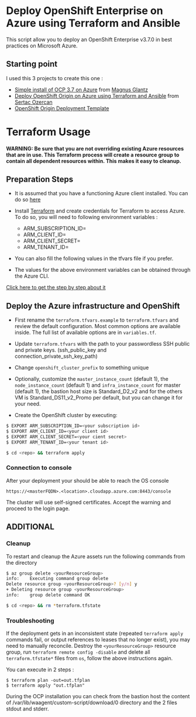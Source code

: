 
Deploy OpenShift Enterprise on Azure using Terraform and Ansible
==================

This script allow you to deploy an OpenShift Enterprise v3.7.0 in best practices on Microsoft Azure.

Starting point 
---------------
I used this 3 projects to create this one :
 - [Simple install of OCP 3.7 on Azure](https://github.com/mglantz/ocp37-azure-simple) from [Magnus Glantz](https://github.com/mglantz) 
 - [Deploy OpenShift Origin on Azure using Terraform and Ansible](https://github.com/sozercan/OpenShift-Azure-Terraform) from [Sertac Ozercan](https://github.com/sozercan)
 - [OpenShift Origin Deployment Template]( https://github.com/terraform-providers/terraform-provider-azurerm/blob/master/examples/openshift-origin)

Terraform Usage
==================

#### WARNING: Be sure that you are not overriding existing Azure resources that are in use. This Terraform process will create a resource group to contain all dependent resources within. This makes it easy to cleanup.

Preparation Steps
-----------------
* It is assumed that you have a functioning Azure client installed. You can do so [here](https://github.com/Azure/azure-cli)

* Install [Terraform](https://www.terraform.io/downloads.html) and create credentials for Terraform to access Azure. To do so, you will need to following environment variables :

  * ARM_SUBSCRIPTION_ID=<subscription id>
  * ARM_CLIENT_ID=<client id>
  * ARM_CLIENT_SECRET=<cient secret>
  * ARM_TENANT_ID=<tenant id>

* You can also fill the following values in the tfvars file if you prefer.

* The values for the above environment variables can be obtained through the Azure CLI.

[Click here to get the step by step about it](https://github.com/sozercan/OpenShift-Azure-Terraform/blob/master/docs/CreateAzureSpn.md)

Deploy the Azure infrastructure and OpenShift
---------------------------------------------

* First rename the `terraform.tfvars.example` to `terraform.tfvars` and review the default configuration. Most common options are available inside. The full list of available options are in `variables.tf`. 

* Update `terraform.tfvars` with the path to your passwordless SSH public and private keys. (ssh_public_key and connection_private_ssh_key_path)

* Change `openshift_cluster_prefix` to something unique

* Optionally, customize the `master_instance_count` (default 1), the `node_instance_count` (default 1) and `infra_instance_count` for master (default 1), the bastion host size is Standard_D2_v2 and for the others VM is Standard_DS11_v2_Promo per default, but you can change it for your need.

* Create the OpenShift cluster by executing:
```bash
$ EXPORT ARM_SUBSCRIPTION_ID=<your subscription id>
$ EXPORT ARM_CLIENT_ID=<your client id>
$ EXPORT ARM_CLIENT_SECRET=<your cient secret>
$ EXPORT ARM_TENANT_ID=<your tenant id>

$ cd <repo> && terraform apply
```
### Connection to console

After your deployment your should be able to reach the OS console

```https://<masterFQDN>.<location>.cloudapp.azure.com:8443/console```

The cluster will use self-signed certificates. Accept the warning and proceed to the login page.


 ADDITIONAL
-------------
### Cleanup

To restart and cleanup the Azure assets run the following commands from the <repo> directory

```bash
$ az group delete <yourResourceGroup>
info:    Executing command group delete
Delete resource group <yourResourceGroup>? [y/n] y
+ Deleting resource group <yourResourceGroup>
info:    group delete command OK

$ cd <repo> && rm *terraform.tfstate

```

### Troubleshooting

If the deployment gets in an inconsistent state (repeated `terraform apply` commands fail, or output references to leases that no longer exist), you may need to manually reconcile. Destroy the `<yourResourceGroup>` resource group, run `terraform remote config -disable` and delete all `terraform.tfstate*` files from `os`, follow the above instructions again.

You can execute in 2 steps : 
``` 
$ terraform plan -out=out.tfplan
$ terraform apply "out.tfplan" 
```

During the OCP installation you can check from the bastion host the content of /var/lib/waagent/custom-script/download/0 directory and the 2 files stdout and stderr.

